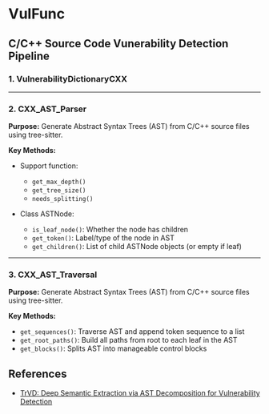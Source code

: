 # VulFunc

## C/C++ Source Code Vunerability Detection Pipeline

### 1. VulnerabilityDictionaryCXX

---

### 2. CXX_AST_Parser

**Purpose:** Generate Abstract Syntax Trees (AST) from C/C++ source files using tree-sitter.

**Key Methods:**

* Support function:
    * `get_max_depth()`
    * `get_tree_size()`
    * `needs_splitting()`

* Class ASTNode: 
    * `is_leaf_node()`: Whether the node has children
    * `get_token()`: Label/type of the node in AST
    * `get_children()`: List of child ASTNode objects (or empty if leaf)

---

### 3. CXX_AST_Traversal
**Purpose:** Generate Abstract Syntax Trees (AST) from C/C++ source files using tree-sitter.

**Key Methods:**

* `get_sequences()`: Traverse AST and append token sequence to a list
* `get_root_paths()`: Build all paths from root to each leaf in the AST
* `get_blocks()`: Splits AST into manageable control blocks

## References
* [TrVD: Deep Semantic Extraction via AST Decomposition for Vulnerability Detection](https://github.com/XUPT-SSS/TrVD/tree/main)